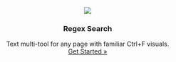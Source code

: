 <p align="center">
    <a href="https://github.com/victor-savinov/regex">
        <img src="https://github.com/victor-savinov/graphics/blob/master/icons/regex/128.png">
    </a>
</p>

<h3 align="center">Regex Search</h3>

<p align="center">
    Text multi-tool for any page with familiar Ctrl+F visuals.
    <br>
    <a href="https://chrome.google.com/webstore/detail/regex-search/pmihaiejckejbpjdnildimfkpcpnohlo">Get Started »</a>
</p>

